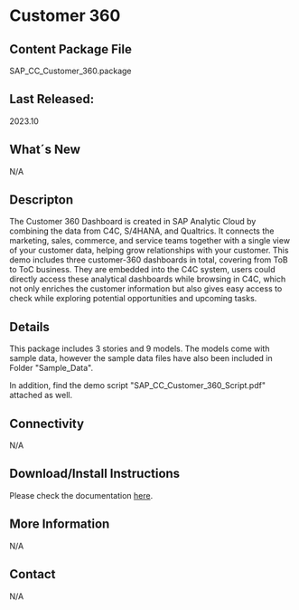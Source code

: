# Customer 360

## Content Package File
SAP_CC_Customer_360.package

## Last Released:
2023.10

## What´s New
N/A

## Descripton
The Customer 360 Dashboard is created in SAP Analytic Cloud by combining the data from C4C, S/4HANA, and Qualtrics. It connects the marketing, sales, commerce, and service teams together with a single view of your customer data, helping grow relationships with your customer. This demo includes three customer-360 dashboards in total, covering from ToB to ToC business. They are embedded into the C4C system, users could directly access these analytical dashboards while browsing in C4C, which not only enriches the customer information but also gives easy access to check while exploring potential opportunities and upcoming tasks. 

## Details
This package includes 3 stories and 9 models. 
The models come with sample data, however the sample data files have also been included in Folder "Sample_Data".

In addition, find the demo script "SAP_CC_Customer_360_Script.pdf" attached as well.

## Connectivity
N/A

## Download/Install Instructions
Please check the documentation [here](https://help.sap.com/docs/SAP_ANALYTICS_CLOUD/42093f14b43c485fbe3adbbe81eff6c8/603e26204ce14bd8b5f9729a8123636f.html).

## More Information
N/A

## Contact
N/A
